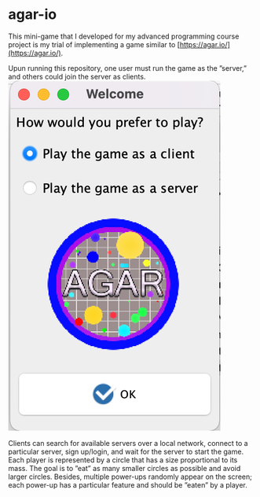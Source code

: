 # agar-io

This mini-game that I developed for my advanced programming course project is my trial of implementing a game similar to [https://agar.io/](https://agar.io/).


Upun running this repository, one user must run the game as the ”server,” and others could join the server as clients.
![main window](https://github.com/kayhan-momeni-1995/agar-io/blob/main/Sample%20pics/main%20window.png?raw=true)







Clients can search for available servers over a local network, connect to a particular server, sign up/login, and wait for the server to start the game. Each player is represented by a circle that has a size proportional to its mass. The goal is to ”eat” as many smaller circles as possible and avoid larger circles. Besides, multiple power-ups randomly appear on the screen; each power-up has a particular feature and should be ”eaten” by a player.
